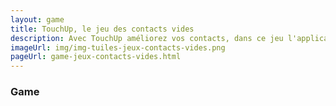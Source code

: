 ```yaml
---
layout: game
title: TouchUp, le jeu des contacts vides
description: Avec TouchUp améliorez vos contacts, dans ce jeu l'application vous aide à trouver vos contacts vides
imageUrl: img/img-tuiles-jeux-contacts-vides.png
pageUrl: game-jeux-contacts-vides.html
---
```

### Game
